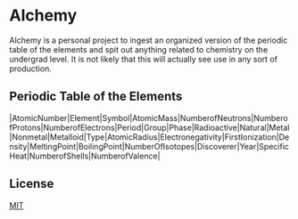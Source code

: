 # Alchemy

Alchemy is a personal  project to ingest an organized version of the periodic table of the elements and spit out anything related to chemistry on the undergrad level.
It is not likely that this will actually see use in any sort of production. 



## Periodic Table of the Elements

|AtomicNumber|Element|Symbol|AtomicMass|NumberofNeutrons|NumberofProtons|NumberofElectrons|Period|Group|Phase|Radioactive|Natural|Metal|Nonmetal|Metalloid|Type|AtomicRadius|Electronegativity|FirstIonization|Density|MeltingPoint|BoilingPoint|NumberOfIsotopes|Discoverer|Year|SpecificHeat|NumberofShells|NumberofValence|

## License
[MIT](https://choosealicense.com/licenses/mit/)
